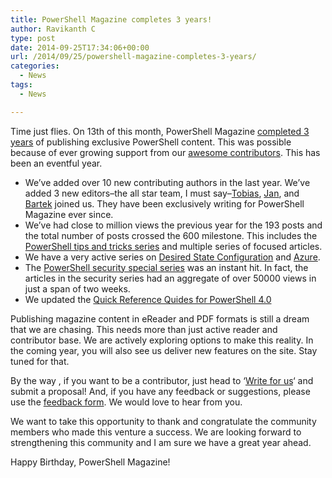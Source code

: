```yaml
---
title: PowerShell Magazine completes 3 years!
author: Ravikanth C
type: post
date: 2014-09-25T17:34:06+00:00
url: /2014/09/25/powershell-magazine-completes-3-years/
categories:
  - News
tags:
  - News

---
```

Time just flies. On 13th of this month, PowerShell Magazine [completed 3 years][1] of publishing exclusive PowerShell content. This was possible because of ever growing support from our [awesome contributors][2]. This has been an eventful year.

  * We&#8217;ve added over 10 new contributing authors in the last year. We&#8217;ve added 3 new editors&#8211;the all star team, I must say&#8211;[Tobias][3], [Jan][4], and [Bartek][5] joined us. They have been exclusively writing for PowerShell Magazine ever since.
  * We&#8217;ve had close to million views the previous year for the 193 posts and the total number of posts crossed the 600 milestone. This includes the [PowerShell tips and tricks series][6] and multiple series of focused articles.
  * We have a very active series on [Desired State Configuration][7] and [Azure][8].
  * The [PowerShell security special series][9] was an instant hit. In fact, the articles in the security series had an aggregate of over 50000 views in just a span of two weeks.
  * We updated the [Quick Reference Quides for PowerShell 4.0][10]

Publishing magazine content in eReader and PDF formats is still a dream that we are chasing. This needs more than just active reader and contributor base. We are actively exploring options to make this reality. In the coming year, you will also see us deliver new features on the site. Stay tuned for that.

By the way , if you want to be a contributor, just head to &#8216;[Write for us][11]&#8216; and submit a proposal! And, if you have any feedback or suggestions, please use the [feedback form][12]. We would love to hear from you.

We want to take this opportunity to thank and congratulate the community members who made this venture a success. We are looking forward to strengthening this community and I am sure we have a great year ahead.

Happy Birthday, PowerShell Magazine!

[1]: /2011/09/12/announcing-the-launch-of-powershell-magazine-website/
[2]: /author/
[3]: https://mvp.microsoft.com/en-us/mvp/Tobias%20Weltner-9199
[4]: https://twitter.com/JanEgilRing
[5]: https://becomelotr.wordpress.com/author/bartekbielawski/
[6]: /tags/tips-and-tricks/
[7]: /tags/powershell-dsc/
[8]: /categories/azure/
[9]: /tags/infosec/
[10]: http://www.microsoft.com/en-us/download/details.aspx?id=42554
[11]: /write-for-us/
[12]: /feedback/